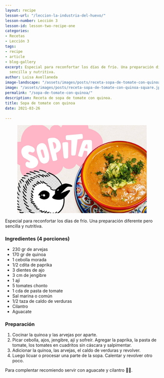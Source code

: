 ```yaml
---
layout: recipe
lesson-url: "/leccion-la-industria-del-huevo/"
lesson-number: Lección 3
lesson-id: lesson-two-recipe-one
categories:
- Recetas
- Lección 3
tags:
- recipe
- article
- blog-gallery
excerpt: Especial para reconfortar los días de frío. Una preparación diferente pero
  sencilla y nutritiva.
author: Luisa Avellaneda
image-landscape: "/assets/images/posts/receta-sopa-de-tomate-con-quinoa-landscape.jpg"
image: "/assets/images/posts/receta-sopa-de-tomate-con-quinoa-square.jpg"
permalink: "/sopa-de-tomate-con-quinoa/"
description: Receta de sopa de tomate con quinoa.
title: Sopa de tomate con quinoa
date: 2021-03-26

---
```

<figure>
<img src="../assets/images/posts/receta-sopa-de-tomate-con-quinoa-landscape.jpg">
</figure>

<p>Especial para reconfortar los días de frío. Una preparación diferente pero sencilla y nutritiva.</p>

<h3>Ingredientes (4 porciones)</h3>

<ul>
<li>230 gr de arvejas</li>
<li>170 gr de quinoa</li>
<li>1 cebolla morada</li>
<li>1/2 cdita de paprika</li>
<li>3 dientes de ajo</li>
<li>3 cm de jengibre</li>
<li>1 ají</li>
<li>5 tomates chonto</li>
<li>1 cda de pasta de tomate</li>
<li>Sal marina o común</li>
<li>1/2 taza de caldo de verduras</li>
<li>Cilantro</li>
<li>Aguacate</li>
</ul>

<h3>Preparación</h3>

<ol>
<li>Cocinar la quinoa y las arvejas por aparte.</li>
<li>Picar cebolla, ajos, jengibre, ají y sofreír. Agregar la paprika, la pasta de tomate, los tomates en cuadritos sin cáscara y salpimentar.</li>
<li>Adicionar la quinoa, las arvejas, el caldo de verduras y revolver.</li>
<li>Luego licuar o procesar una parte de la sopa. Calentar y revolver otro poco.</li>
</ol>

<p class="post-content-p post-content-space">Para complentar recomiendo servir con aguacate y cilantro 💚😋.</p>
